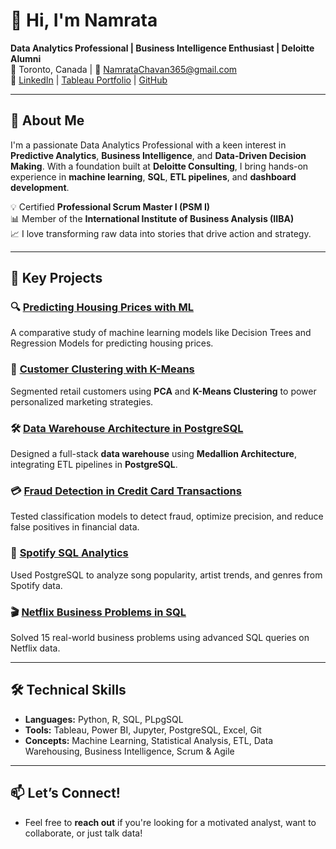 # 👋 Hi, I'm Namrata

**Data Analytics Professional | Business Intelligence Enthusiast | Deloitte Alumni**  
📍 Toronto, Canada | 📧 NamrataChavan365@gmail.com  
🔗 [LinkedIn](https://www.linkedin.com/in/NamrataChavan365) | [Tableau Portfolio](https://public.tableau.com/app/profile/Namrata.Chavan.Chavan2129/vizzes) | [GitHub](https://github.com/NamrataChavan365)

---

## 🚀 About Me

I'm a passionate Data Analytics Professional with a keen interest in **Predictive Analytics**, **Business Intelligence**, and **Data-Driven Decision Making**. With a foundation built at **Deloitte Consulting**, I bring hands-on experience in **machine learning**, **SQL**, **ETL pipelines**, and **dashboard development**.

💡 Certified **Professional Scrum Master I (PSM I)**  
📊 Member of the **International Institute of Business Analysis (IIBA)**  
📈 I love transforming raw data into stories that drive action and strategy.

---

## 🧠 Key Projects

### 🔍 [Predicting Housing Prices with ML](https://github.com/NamrataChavan365/Predicting-Housing-Prices-with-ML)
A comparative study of machine learning models like Decision Trees and Regression Models for predicting housing prices.

### 👥 [Customer Clustering with K-Means](https://github.com/NamrataChavan365/Customer-Clustering-with-K-Means)
Segmented retail customers using **PCA** and **K-Means Clustering** to power personalized marketing strategies.

### 🛠️ [Data Warehouse Architecture in PostgreSQL](https://github.com/NamrataChavan365/Data-Warehouse-Architecture-and-ETL-in-PostgreSQL)
Designed a full-stack **data warehouse** using **Medallion Architecture**, integrating ETL pipelines in **PostgreSQL**.

### 💳 [Fraud Detection in Credit Card Transactions](https://github.com/NamrataChavan365/Fraud-Detection-in-Credit-Card-Transactions)
Tested classification models to detect fraud, optimize precision, and reduce false positives in financial data.

### 🎵 [Spotify SQL Analytics](https://github.com/NamrataChavan365/SpotifySQL)
Used PostgreSQL to analyze song popularity, artist trends, and genres from Spotify data.

### 🎬 [Netflix Business Problems in SQL](https://github.com/NamrataChavan365/NetflixSQL)
Solved 15 real-world business problems using advanced SQL queries on Netflix data.

---

## 🛠️ Technical Skills

- **Languages:** Python, R, SQL, PLpgSQL  
- **Tools:** Tableau, Power BI, Jupyter, PostgreSQL, Excel, Git  
- **Concepts:** Machine Learning, Statistical Analysis, ETL, Data Warehousing, Business Intelligence, Scrum & Agile  

---

## 📫 Let’s Connect!

- Feel free to **reach out** if you're looking for a motivated analyst, want to collaborate, or just talk data!
